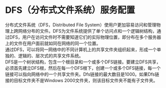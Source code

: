 # DFS（分布式文件系统）服务配置
分布式文件系统（DFS，Distributed File System）使用户更加容易访问和管理物理上跨网络分布的文件。DFS为文件系统提供了单个访问点和一个逻辑树结构，通过DFS，用户在访问文件时不需要知道它们的实际物理位置，即分布在多个服务器上的文件在用户面前就如同在网络的同一个位置。  
通过DFS，可以将同一网络中的不同计算机上的共享文件夹组织起来，形成一个单独的、逻辑的、层次式的共享文件系统。  
DFS是一个树状结构，包含一个根目录和一个或多个DFS链接。要建立DFS共享，必须首先建立DFS根，然后在每一个DFS根下，创建一个或多个DFS链接，每一个链接可以指向网络中的一个共享文件夹。Dfs链接的最大数目是1000。如果Dfs链接的目标文件夹不是Windows 2000文件夹，则该目标文件夹不能有子文件夹。